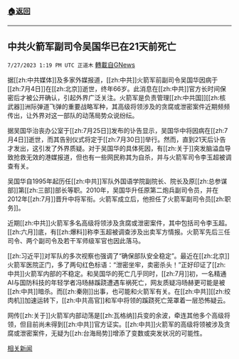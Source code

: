 ###  [:house:返回](README.md)
---


## 中共火箭军副司令吴国华已在21天前死亡
`7/27/2023 1:19 PM UTC 正道木` [轉載自GNews](https://gnews.org/articles/1492205)

据[[zh:中共媒体]]及多家外媒报道，[[zh:中共]]火箭军前副司令吴国华因病于[[zh:7月4日]]在[[zh:北京]]逝世，终年66岁。此消息在[[zh:中共]]官方长时间保密后才被公开确认，引起外界广泛关注。火箭军是负责管理[[zh:中共国]][[zh:核武器]]洲际弹道飞弹的重要战略军种，其高级将领涉及的贪腐或泄密案件近期频频传出，让外界对这一部队的动荡局势众说纷纭。

据吴国华治丧办公室于[[zh:7月25日]]发布的讣告显示，吴国华中将因病在[[zh:7月4日]]逝世，而其告别仪式将定于[[zh:7月30日]]举行。然而，直到21天后讣告才发出，这引发了外界质疑。对于吴国华的具体死因，有[[zh:关于]]突发脑溢血导致抢救无效的港媒报道，但也有一些网民称其为自杀，并与火箭军司令李玉超被调查有关。

吴国华自1995年起历任[[zh:中共]]军队外国语学院副院长、院长及原[[zh:总参谋部]]第[[zh:三部]]部长等职。2010年，吴国华升任原第二炮兵副司令员，并在2012年[[zh:7月]]晋升中将军衔。火箭军成立后，他担任了火箭军副司令员[[zh:职务]]。

近期[[zh:中共]]火箭军多名高级将领涉及贪腐或泄密案件，其中包括司令李玉超。[[zh:六月]]底，有[[zh:爆料]]称李玉超被调查涉及出卖军方情报。火箭军先后三任司令、两个副司令及若干军师级军官也因此落马。

[[zh:习近平]]对军队的多次视察也强调了“确保部队安全稳定”。最近在[[zh:北京]]火箭军医院正门，多了两句红色标语：“泄密坐牢，卖密杀头！”正好印证了[[zh:中共]]火箭军内部的不稳定。和吴国华的死亡几乎同时，[[zh:7月]]初，一名精通AI与国防科技的年轻学者冯旸赫蹊跷遭遇车祸死亡，网友质疑冯旸赫更可能是被[[zh:中共]]暗杀。而[[zh:秦刚]]出事，也可能和火箭军有关。在[[zh:中共]][[zh:绞肉机]]加速运转下，[[zh:中共高官]]和军中将领的蹊跷死亡笼罩着一层恐怖疑云。

网传[[zh:关于]]火箭军内部动荡是[[zh:瓦格纳]]兵变的余波，牵连其他多个高级将领，但目前尚未得到[[zh:中共]]官方证实。[[zh:中共]]火箭军的高级将领被涉及贪腐或泄密案件，无疑为[[zh:台海局势]]增添了变数或突发状况的可能性。

[相关新闻](https://gnews.org/m/1492214)
